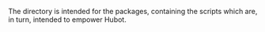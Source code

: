 The directory is intended for the packages, containing the scripts which are, in turn, intended to empower Hubot.
